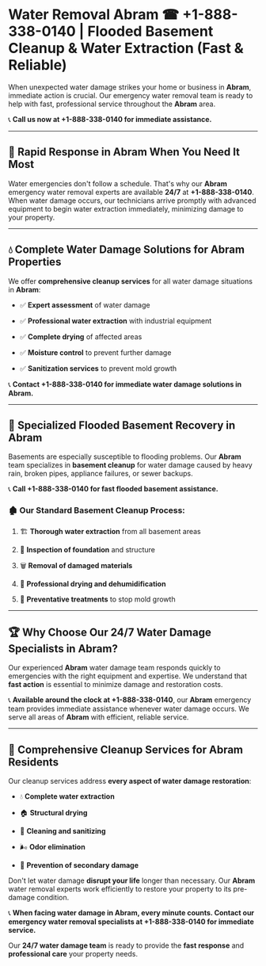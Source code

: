 # Water Removal Abram ☎ +1-888-338-0140 | Flooded Basement Cleanup & Water Extraction (Fast & Reliable)

When unexpected water damage strikes your home or business in **Abram**, immediate action is crucial. Our emergency water removal team is ready to help with fast, professional service throughout the **Abram** area. 

📞 **Call us now at +1-888-338-0140 for immediate assistance.**
---
## 🚀 Rapid Response in Abram When You Need It Most
Water emergencies don't follow a schedule. That's why our **Abram** emergency water removal experts are available **24/7** at **+1-888-338-0140**. When water damage occurs, our technicians arrive promptly with advanced equipment to begin water extraction immediately, minimizing damage to your property.
---
## 💧 Complete Water Damage Solutions for Abram Properties
We offer **comprehensive cleanup services** for all water damage situations in **Abram**:
- ✅ **Expert assessment** of water damage  
- ✅ **Professional water extraction** with industrial equipment  
- ✅ **Complete drying** of affected areas  
- ✅ **Moisture control** to prevent further damage  
- ✅ **Sanitization services** to prevent mold growth  
📞 **Contact +1-888-338-0140 for immediate water damage solutions in Abram.**
---
## 🌊 Specialized Flooded Basement Recovery in Abram
Basements are especially susceptible to flooding problems. Our **Abram** team specializes in **basement cleanup** for water damage caused by heavy rain, broken pipes, appliance failures, or sewer backups. 
📞 **Call +1-888-338-0140 for fast flooded basement assistance.**
### 🏚️ Our Standard Basement Cleanup Process:
1. 🏗️ **Thorough water extraction** from all basement areas  
2. 🔎 **Inspection of foundation** and structure  
3. 🗑️ **Removal of damaged materials**  
4. 💨 **Professional drying and dehumidification**  
5. 🚫 **Preventative treatments** to stop mold growth  
---
## 🏆 Why Choose Our 24/7 Water Damage Specialists in Abram?
Our experienced **Abram** water damage team responds quickly to emergencies with the right equipment and expertise. We understand that **fast action** is essential to minimize damage and restoration costs.
📞 **Available around the clock at +1-888-338-0140**, our **Abram** emergency team provides immediate assistance whenever water damage occurs. We serve all areas of **Abram** with efficient, reliable service.
---
## 🧹 Comprehensive Cleanup Services for Abram Residents
Our cleanup services address **every aspect of water damage restoration**:
- 💧 **Complete water extraction**  
- 🏠 **Structural drying**  
- 🧼 **Cleaning and sanitizing**  
- 🌬️ **Odor elimination**  
- 🚫 **Prevention of secondary damage**  
Don't let water damage **disrupt your life** longer than necessary. Our **Abram** water removal experts work efficiently to restore your property to its pre-damage condition.
📞 **When facing water damage in Abram, every minute counts. Contact our emergency water removal specialists at +1-888-338-0140 for immediate service.**
Our **24/7 water damage team** is ready to provide the **fast response** and **professional care** your property needs.
